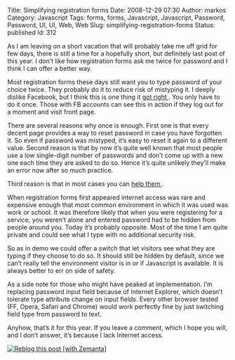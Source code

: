 Title: Simplifying registration forms
Date: 2008-12-29 07:30
Author: markos
Category: Javascript
Tags: forms, forms, Javascript, Javascript, Password, Password, UI, UI, Web, Web
Slug: simplifying-registration-forms
Status: published
Id: 312

<html>
 <body>
  <div>
   <p>
    As I am leaving on a short vacation that will probably take me off grid for few days, there is still a time for a hopefully short, but definitely last post of this year. I don’t like how registration forms ask me twice for password and I think I can offer a better way.
   </p>
   <p>
    Most registration forms these days still want you to type password of your choice twice. They probably do it to reduce risk of mistyping it. I deeply dislike Facebook, but I think this is one thing it
    <a href="http://www.facebook.com/" title="Registration form on Facebook's homepage">
     got right
    </a>
    . You only have to do it once. Those with FB accounts can see this in action if they log out for a moment and visit front page.
   </p>
   <p>
    There are several reasons why once is enough. First one is that every decent page provides a way to reset password in case you have forgotten it. So even if password was mistyped, it’s easy to reset it again to a different value. Second reason is that by now it’s quite well known that most people use a low single-digit number of passwords and don’t come up with a new one each time they are asked to do so. Hence it’s quite unlikely they’ll make an error now after so much practice.
   </p>
   <p>
    Third reason is that in most cases you can
    <a href="http://markos.gaivo.net/examples/html_pattern/onepass.html" title="Demonstration of show password switch">
     help them
    </a>
    <a href="http://markos.gaivo.net/examples/html_pattern/onepass.html" style="font-size: 29.25px; line-height: 42.75px;" title="Demonstration of show password switch">
    </a>
    .
   </p>
   <p>
    When registration forms first appeared internet access was rare and expensive enough that most common environment in which it was used was work or school. It was therefore likely that when you were registering for a service, you weren’t alone and entered password had to be hidden from people around you. Today it’s probably opposite. Most of the time I am quite private and could see what I type with no additional security risk.
   </p>
   <p>
    So as in demo we could offer a switch that let visitors see what they are typing if they choose to do so. It should still be hidden by default, since we can’t really tell the environment visitor is in or if Javascript is available. It is always better to err on side of safety.
   </p>
   <p>
    As a side note for those who might have peaked at implementation. I’m replacing password input field because of Internet Explorer, which doesn’t tolerate type attribute change on input fields. Every other browser tested (FF, Opera, Safari and Chrome) would work perfectly fine by just switching field type from password to text.
   </p>
   <p>
    Anyhow, that’s it for this year. If you leave a comment, which I hope you will, and I don’t answer, it’s because I lack Internet access.
   </p>
   <div class="zemanta-pixie">
    <a class="zemanta-pixie-a" href="http://reblog.zemanta.com/zemified/29adbe87-65ae-4456-b653-87682c4081e3/" title="Zemified by Zemanta">
     <img alt="Reblog this post [with Zemanta]" class="zemanta-pixie-img" src="http://img.zemanta.com/reblog_e.png?x-id=29adbe87-65ae-4456-b653-87682c4081e3"/>
    </a>
   </div>
  </div>
 </body>
</html>